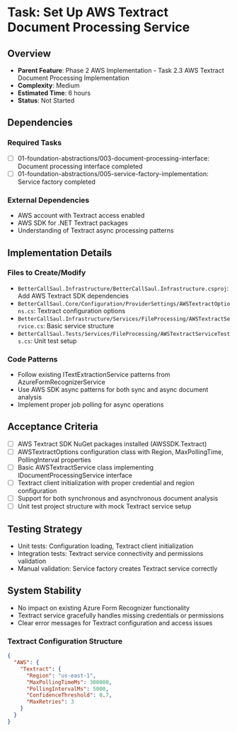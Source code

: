 # Task: Set Up AWS Textract Document Processing Service

## Overview
- **Parent Feature**: Phase 2 AWS Implementation - Task 2.3 AWS Textract Document Processing Implementation
- **Complexity**: Medium
- **Estimated Time**: 6 hours
- **Status**: Not Started

## Dependencies
### Required Tasks
- [ ] 01-foundation-abstractions/003-document-processing-interface: Document processing interface completed
- [ ] 01-foundation-abstractions/005-service-factory-implementation: Service factory completed

### External Dependencies
- AWS account with Textract access enabled
- AWS SDK for .NET Textract packages
- Understanding of Textract async processing patterns

## Implementation Details
### Files to Create/Modify
- `BetterCallSaul.Infrastructure/BetterCallSaul.Infrastructure.csproj`: Add AWS Textract SDK dependencies
- `BetterCallSaul.Core/Configuration/ProviderSettings/AWSTextractOptions.cs`: Textract configuration options
- `BetterCallSaul.Infrastructure/Services/FileProcessing/AWSTextractService.cs`: Basic service structure
- `BetterCallSaul.Tests/Services/FileProcessing/AWSTextractServiceTests.cs`: Unit test setup

### Code Patterns
- Follow existing ITextExtractionService patterns from AzureFormRecognizerService
- Use AWS SDK async patterns for both sync and async document analysis
- Implement proper job polling for async operations

## Acceptance Criteria
- [ ] AWS Textract SDK NuGet packages installed (AWSSDK.Textract)
- [ ] AWSTextractOptions configuration class with Region, MaxPollingTime, PollingInterval properties
- [ ] Basic AWSTextractService class implementing IDocumentProcessingService interface
- [ ] Textract client initialization with proper credential and region configuration
- [ ] Support for both synchronous and asynchronous document analysis
- [ ] Unit test project structure with mock Textract service setup

## Testing Strategy
- Unit tests: Configuration loading, Textract client initialization
- Integration tests: Textract service connectivity and permissions validation
- Manual validation: Service factory creates Textract service correctly

## System Stability
- No impact on existing Azure Form Recognizer functionality
- Textract service gracefully handles missing credentials or permissions
- Clear error messages for Textract configuration and access issues

### Textract Configuration Structure
```json
{
  "AWS": {
    "Textract": {
      "Region": "us-east-1",
      "MaxPollingTimeMs": 300000,
      "PollingIntervalMs": 5000,
      "ConfidenceThreshold": 0.7,
      "MaxRetries": 3
    }
  }
}
```